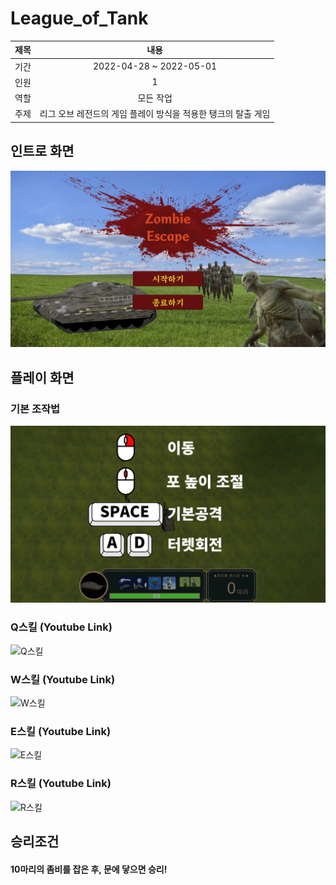 # League_of_Tank

|제목|내용|
|:---:|:---:|
|기간|2022-04-28 ~ 2022-05-01|
|인원|1|
|역할|모든 작업|
|주제|리그 오브 레전드의 게임 플레이 방식을 적용한 탱크의 탈출 게임|

## 인트로 화면
![인트로](./Git_Image/1.png)

## 플레이 화면
### 기본 조작법
![조작 방법](./Git_Image/2.png)

### Q스킬 (Youtube Link)
![Q스킬](./Git_Image/3.gif)

### W스킬 (Youtube Link)
![W스킬](./Git_Image/4.gif)

### E스킬 (Youtube Link)
![E스킬](./Git_Image/5.gif)

### R스킬 (Youtube Link)
![R스킬](./Git_Image/6.gif)

## 승리조건
#### 10마리의 좀비를 잡은 후, 문에 닿으면 승리!
